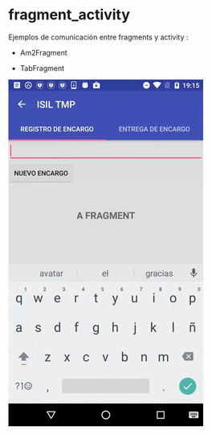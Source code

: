 # fragment_activity
Ejemplos de comunicación entre fragments y activity :

  - Am2Fragment
  
  - TabFragment
  
  ![](https://github.com/emedinaa/fragment_activity/blob/master/videoTabFragments.gif)
